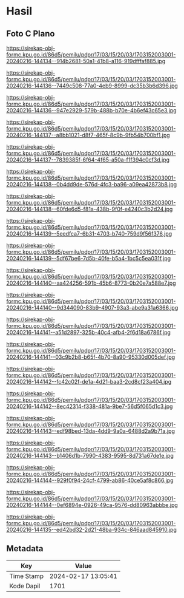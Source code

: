 # Hasil

## Foto C Plano

https://sirekap-obj-formc.kpu.go.id/86d5/pemilu/pdpr/17/03/15/20/03/1703152003001-20240216-144134--914b2681-50a1-41b8-a116-919dfffaf885.jpg

https://sirekap-obj-formc.kpu.go.id/86d5/pemilu/pdpr/17/03/15/20/03/1703152003001-20240216-144136--7449c508-77a0-4eb9-8999-dc35b3b6d396.jpg

https://sirekap-obj-formc.kpu.go.id/86d5/pemilu/pdpr/17/03/15/20/03/1703152003001-20240216-144136--947e2929-579b-488b-b70e-4b6ef43c65e3.jpg

https://sirekap-obj-formc.kpu.go.id/86d5/pemilu/pdpr/17/03/15/20/03/1703152003001-20240216-144137--a8bb1021-d8f7-465f-8c9b-9fb54b700bf1.jpg

https://sirekap-obj-formc.kpu.go.id/86d5/pemilu/pdpr/17/03/15/20/03/1703152003001-20240216-144137--7839385f-6f64-4f65-a50a-f1f394c0cf3d.jpg

https://sirekap-obj-formc.kpu.go.id/86d5/pemilu/pdpr/17/03/15/20/03/1703152003001-20240216-144138--0b4dd9de-576d-4fc3-ba96-a09ea42873b8.jpg

https://sirekap-obj-formc.kpu.go.id/86d5/pemilu/pdpr/17/03/15/20/03/1703152003001-20240216-144138--60fde6d5-f81a-438b-9f0f-e4240c3b2d24.jpg

https://sirekap-obj-formc.kpu.go.id/86d5/pemilu/pdpr/17/03/15/20/03/1703152003001-20240216-144139--5eedfca7-6b31-4703-b740-759d9f56f376.jpg

https://sirekap-obj-formc.kpu.go.id/86d5/pemilu/pdpr/17/03/15/20/03/1703152003001-20240216-144139--5df67be6-7d5b-40fe-b5a4-1bc5c5ea031f.jpg

https://sirekap-obj-formc.kpu.go.id/86d5/pemilu/pdpr/17/03/15/20/03/1703152003001-20240216-144140--aa424256-591b-45b6-8773-0b20e7a588e7.jpg

https://sirekap-obj-formc.kpu.go.id/86d5/pemilu/pdpr/17/03/15/20/03/1703152003001-20240216-144140--9d344090-83b9-4907-93a3-abe9a31a6366.jpg

https://sirekap-obj-formc.kpu.go.id/86d5/pemilu/pdpr/17/03/15/20/03/1703152003001-20240216-144141--a51d2897-325b-40c4-afb4-2f6d18a6786f.jpg

https://sirekap-obj-formc.kpu.go.id/86d5/pemilu/pdpr/17/03/15/20/03/1703152003001-20240216-144141--03c9b2b8-b65f-4b70-8a90-95330d005def.jpg

https://sirekap-obj-formc.kpu.go.id/86d5/pemilu/pdpr/17/03/15/20/03/1703152003001-20240216-144142--fc42c02f-de1a-4d21-baa3-2cd8cf23a404.jpg

https://sirekap-obj-formc.kpu.go.id/86d5/pemilu/pdpr/17/03/15/20/03/1703152003001-20240216-144142--8ec42314-f338-481a-9be7-56d5f065d1c3.jpg

https://sirekap-obj-formc.kpu.go.id/86d5/pemilu/pdpr/17/03/15/20/03/1703152003001-20240216-144143--edf98bed-13da-4dd9-9a0a-6488d2a9b71a.jpg

https://sirekap-obj-formc.kpu.go.id/86d5/pemilu/pdpr/17/03/15/20/03/1703152003001-20240216-144143--b1406d1b-7990-4383-9595-8d731a67de1e.jpg

https://sirekap-obj-formc.kpu.go.id/86d5/pemilu/pdpr/17/03/15/20/03/1703152003001-20240216-144144--929f0f94-24cf-4799-ab86-40ce5af8c866.jpg

https://sirekap-obj-formc.kpu.go.id/86d5/pemilu/pdpr/17/03/15/20/03/1703152003001-20240216-144144--0ef6894e-0926-49ca-9576-dd80963abbbe.jpg

https://sirekap-obj-formc.kpu.go.id/86d5/pemilu/pdpr/17/03/15/20/03/1703152003001-20240216-144135--ed42bd32-2d21-48ba-934c-846aad845910.jpg


## Metadata

| Key        | Value               |
| ---------- | ------------------- |
| Time Stamp | 2024-02-17 13:05:41 |
| Kode Dapil | 1701                |



